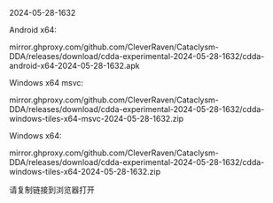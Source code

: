 2024-05-28-1632

Android x64:

mirror.ghproxy.com/github.com/CleverRaven/Cataclysm-DDA/releases/download/cdda-experimental-2024-05-28-1632/cdda-android-x64-2024-05-28-1632.apk

Windows x64 msvc:

mirror.ghproxy.com/github.com/CleverRaven/Cataclysm-DDA/releases/download/cdda-experimental-2024-05-28-1632/cdda-windows-tiles-x64-msvc-2024-05-28-1632.zip

Windows x64:

mirror.ghproxy.com/github.com/CleverRaven/Cataclysm-DDA/releases/download/cdda-experimental-2024-05-28-1632/cdda-windows-tiles-x64-2024-05-28-1632.zip

请复制链接到浏览器打开

